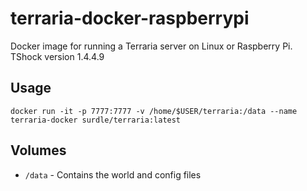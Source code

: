 # terraria-docker-raspberrypi
Docker image for running a Terraria server on Linux or Raspberry Pi. TShock version 1.4.4.9

## Usage
```
docker run -it -p 7777:7777 -v /home/$USER/terraria:/data --name terraria-docker surdle/terraria:latest
```

## Volumes
* `/data` - Contains the world and config files
